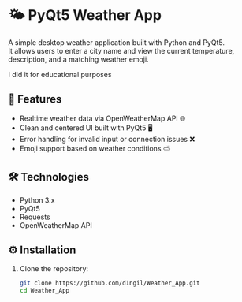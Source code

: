 # 🌤️ PyQt5 Weather App

A simple desktop weather application built with Python and PyQt5.  
It allows users to enter a city name and view the current temperature, description, and a matching weather emoji.

I did it for educational purposes

## 🚀 Features

- Realtime weather data via OpenWeatherMap API 🌐
- Clean and centered UI built with PyQt5 🖥️
- Error handling for invalid input or connection issues ❌
- Emoji support based on weather conditions ⛅

## 🛠️ Technologies

- Python 3.x
- PyQt5
- Requests
- OpenWeatherMap API

## ⚙️ Installation

1. Clone the repository:

   ```bash
   git clone https://github.com/d1ngil/Weather_App.git
   cd Weather_App
